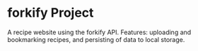 # forkify Project

A recipe website using the forkify API. Features: uploading and bookmarking recipes, and persisting of data to local storage.
